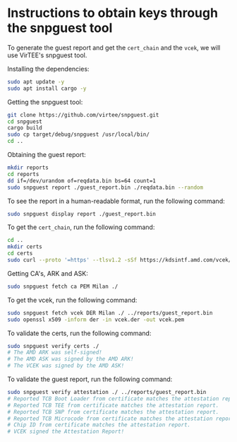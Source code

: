 # Instructions to obtain keys through the snpguest tool

To generate the guest report and get the `cert_chain` and the `vcek`, we will use VirTEE's snpguest tool.

Installing the dependencies:
```bash
sudo apt update -y
sudo apt install cargo -y
```

Getting the snpguest tool:
```bash
git clone https://github.com/virtee/snpguest.git
cd snpguest
cargo build
sudo cp target/debug/snpguest /usr/local/bin/
cd ..
```
Obtaining the guest report:
```bash
mkdir reports
cd reports
dd if=/dev/urandom of=reqdata.bin bs=64 count=1
sudo snpguest report ./guest_report.bin ./reqdata.bin --random
```
To see the report in a human-readable format, run the following command:
```bash
sudo snpguest display report ./guest_report.bin
```
To get the `cert_chain`, run the following command:
```bash
cd ..
mkdir certs
cd certs
sudo curl --proto '=https' --tlsv1.2 -sSf https://kdsintf.amd.com/vcek/v1/Milan/cert_chain -o cert_chain.pem
```
Getting CA's, ARK and ASK:
```bash
sudo snpguest fetch ca PEM Milan ./
```
To get the vcek, run the following command:
```bash
sudo snpguest fetch vcek DER Milan ./ ../reports/guest_report.bin
sudo openssl x509 -inform der -in vcek.der -out vcek.pem
```
To validate the certs, run the following command:
```bash
sudo snpguest verify certs ./
# The AMD ARK was self-signed!
# The AMD ASK was signed by the AMD ARK!
# The VCEK was signed by the AMD ASK!
```
To validate the guest report, run the following command:
```bash
sudo snpguest verify attestation ./ ../reports/guest_report.bin
# Reported TCB Boot Loader from certificate matches the attestation report.
# Reported TCB TEE from certificate matches the attestation report.
# Reported TCB SNP from certificate matches the attestation report.
# Reported TCB Microcode from certificate matches the attestation report.
# Chip ID from certificate matches the attestation report.
# VCEK signed the Attestation Report!
```
